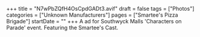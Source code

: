 +++
title = "N7wPbZQfH4OsCpdGADt3.avif"
draft = false
tags = ["Photos"]
categories = ["Unknown Manufacturers"]
pages = ["Smartee's Pizza Brigade"]
startDate = ""
+++
A ad for Southwyck Malls 'Characters on Parade' event. Featuring the Smartee's Cast.
